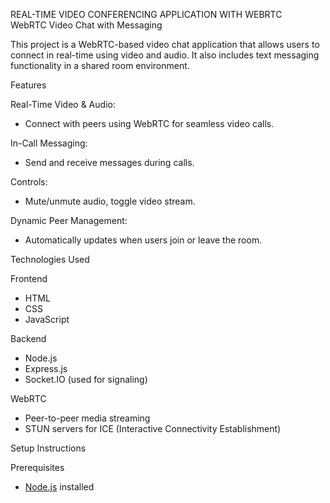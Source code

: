 REAL-TIME VIDEO CONFERENCING APPLICATION WITH WEBRTC  
WebRTC Video Chat with Messaging

This project is a WebRTC-based video chat application
that allows users to connect in real-time using video and audio. It also includes text messaging functionality in a shared room environment.


Features

Real-Time Video & Audio: 
- Connect with peers using WebRTC for seamless video calls.

In-Call Messaging: 
- Send and receive messages during calls.

Controls:
- Mute/unmute audio, toggle video stream.

Dynamic Peer Management:
- Automatically updates when users join or leave the room.
  

Technologies Used

Frontend
- HTML
- CSS
- JavaScript

Backend
- Node.js
- Express.js
- Socket.IO (used for signaling)

WebRTC
- Peer-to-peer media streaming
- STUN servers for ICE (Interactive Connectivity Establishment)


Setup Instructions

Prerequisites
- [Node.js](https://nodejs.org/) installed


